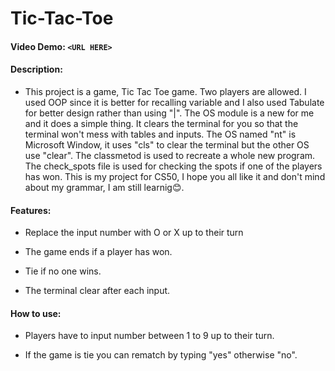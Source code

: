 # Tic-Tac-Toe

#### Video Demo:  `<URL HERE>`


#### Description:

* This project is a game, Tic Tac Toe game. Two players are allowed. I used OOP since it is better for recalling variable and I also used Tabulate for better design rather than using "|". The OS module is a new for me and it does a simple thing. It clears the terminal for you so that the terminal won't mess with tables and inputs. The OS named "nt" is Microsoft Window, it uses "cls" to clear the terminal but the other OS use "clear". The classmetod is used to recreate a whole new program. The check_spots file is used for checking the spots if one of the players has won. This is my project for CS50, I hope you all like it and don't mind about my grammar, I am still learnig😊.


#### Features:

* Replace the input number with O or X up to their turn

* The game ends if a player has won.

* Tie if no one wins.

* The terminal clear after each input.


#### How to use:

* Players have to input number between 1 to 9 up to their turn.

* If the game is tie you can rematch by typing "yes" otherwise "no".
